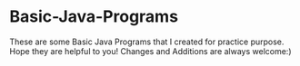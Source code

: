 # Basic-Java-Programs
These are some Basic Java Programs that I created for practice purpose. Hope they are helpful to you!
Changes and Additions are always welcome:)
